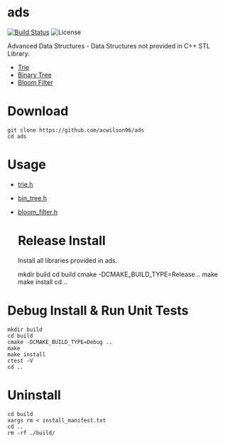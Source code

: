 # ads

[![Build Status](https://travis-ci.com/rdtscp/ads.svg?branch=master)](https://travis-ci.com/rdtscp/ads)
![License](https://img.shields.io/badge/License-MIT-brightgreen.svg)

Advanced Data Structures - Data Structures not provided in C++ STL Library.

-   [Trie](https://github.com/acwilson96/trie)
-   [Binary Tree](https://github.com/acwilson96/bin_tree)
-   [Bloom Filter](https://github.com/acwilson96/bloom_filter)

# Download

    git clone https://github.com/acwilson96/ads
    cd ads

# Usage

-   [trie.h](https://github.com/acwilson96/trie/blob/master/include/trie.h)
-   [bin_tree.h](https://github.com/acwilson96/bin_tree/blob/master/include/bin_tree.h)
-   [bloom_filter.h](https://github.com/acwilson96/bloom_filter/blob/master/include/bloom_filter.h)
    # Release Install
    Install all libraries provided in ads.


    mkdir build
    cd build
    cmake -DCMAKE_BUILD_TYPE=Release ..
    make
    make install
    cd ..

# Debug Install & Run Unit Tests

    mkdir build
    cd build
    cmake -DCMAKE_BUILD_TYPE=Debug ..
    make
    make install
    ctest -V
    cd ..

# Uninstall

    cd build
    xargs rm < install_manifest.txt
    cd ..
    rm -rf ./build/
